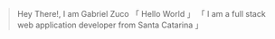 > Hey There!, I am Gabriel Zuco
「 Hello World 」
「 I am a full stack web application developer from Santa Catarina 」


